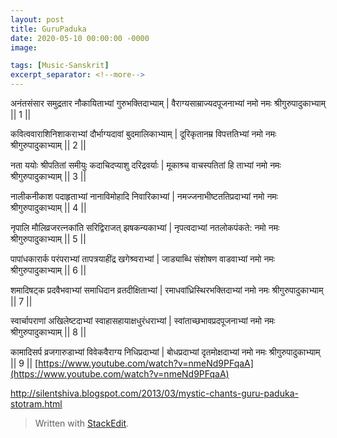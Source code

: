 ```yaml
---
layout: post
title: GuruPaduka
date: 2020-05-10 00:00:00 -0000
image: 

tags: [Music-Sanskrit]
excerpt_separator: <!--more-->
---
```


 <!--more-->
अनंतसंसार समुद्रतार नौकायिताभ्यां गुरुभक्तिदाभ्याम् |
वैराग्यसाम्राज्यदपूजनाभ्यां नमो नमः श्रीगुरुपादुकाभ्याम् || 1 ||

कवित्ववाराशिनिशाकराभ्यां दौर्भाग्यदावां बुदमालिकाभ्याम् |
दूरिकृतानम्र विपत्ततिभ्यां नमो नमः श्रीगुरुपादुकाभ्याम् || 2 ||

नता ययोः श्रीपतितां समीयुः कदाचिदप्याशु दरिद्रवर्याः |
मूकाश्र्च वाचस्पतितां हि ताभ्यां नमो नमः श्रीगुरुपादुकाभ्याम् || 3 ||

नालीकनीकाश पदाहृताभ्यां नानाविमोहादि निवारिकाभ्यां |
नमज्जनाभीष्टततिप्रदाभ्यां नमो नमः श्रीगुरुपादुकाभ्याम् || 4 ||

नृपालि मौलिव्रजरत्नकांति सरिद्विराजत् झषकन्यकाभ्यां |
नृपत्वदाभ्यां नतलोकपंकते: नमो नमः श्रीगुरुपादुकाभ्याम् || 5 ||

पापांधकारार्क परंपराभ्यां तापत्रयाहींद्र खगेश्र्वराभ्यां |
जाड्याब्धि संशोषण वाडवाभ्यां नमो नमः श्रीगुरुपादुकाभ्याम् || 6 ||

शमादिषट्क प्रदवैभवाभ्यां समाधिदान व्रतदीक्षिताभ्यां |
रमाधवांध्रिस्थिरभक्तिदाभ्यां नमो नमः श्रीगुरुपादुकाभ्याम् || 7 ||

स्वार्चापराणां अखिलेष्टदाभ्यां स्वाहासहायाक्षधुरंधराभ्यां |
स्वांताच्छभावप्रदपूजनाभ्यां नमो नमः श्रीगुरुपादुकाभ्याम् || 8 ||

कामादिसर्प व्रजगारुडाभ्यां विवेकवैराग्य निधिप्रदाभ्यां |
बोधप्रदाभ्यां दृतमोक्षदाभ्यां नमो नमः श्रीगुरुपादुकाभ्याम् || 9 ||
[https://www.youtube.com/watch?v=nmeNd9PFqaA](https://www.youtube.com/watch?v=nmeNd9PFqaA)

http://silentshiva.blogspot.com/2013/03/mystic-chants-guru-paduka-stotram.html
> Written with [StackEdit](https://stackedit.io/).
